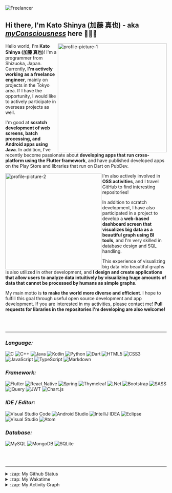 ![Freelancer](https://img.shields.io/badge/Freelancer-29B2FE?style=for-the-badge&logo=Freelancer&logoColor=white)

## Hi there, I'm Kato Shinya (加藤 真也) - aka [**_myConsciousness_**](https://github.com/myConsciousness/) here 👋👨‍💻

<img src="https://user-images.githubusercontent.com/13072231/144806565-597f5fc7-ef5c-499c-b66d-a91d3cebcdc0.png" min-width="340px" max-width="400px" width="340px" align="right" alt="profile-picture-1">

<p align="left">
Hello world, I'm <strong>Kato Shinya (加藤 真也)</strong>! I'm a programmer from Shizuoka, Japan. Currently, <strong>I'm actively working as a freelance engineer</strong>, mainly on projects in the Tokyo area. If I have the opportunity, I would like to actively participate in overseas projects as well.

I'm good at <strong>scratch development of web screens, batch processing, and Android apps using Java</strong>. In addition, I've recently become passionate about <strong>developing apps that run cross-platform using the Flutter framework</strong>, and have published developed apps on the Play Store and libraries that run on Dart on PubDev.

</p>

<img src="https://user-images.githubusercontent.com/13072231/144807504-3d1ab63b-9398-42fd-8132-b7b660ab467c.png" min-width="340px" max-width="300px" width="300px" align="left" alt="profile-picture-2">

<p align="left">
I'm also actively involved in <strong>OSS activities</strong>, and I travel GitHub to find interesting repositories!

In addition to scratch development, I have also participated in a project to develop a <strong>web-based dashboard screen that visualizes big data as a beautiful graph using BI tools</strong>, and I'm very skilled in database design and SQL handling.

This experience of visualizing big data into beautiful graphs is also utilized in other development, and <strong>I design and create applications that allow users to analyze data intuitively by visualizing huge amounts of data that cannot be processed by humans as simple graphs</strong>.

My main motto is <strong>to make the world more diverse and efficient</strong>. I hope to fulfill this goal through useful open source development and app development. If you are interested in my activities, please contact me! <strong>Pull requests for libraries in the repositories I'm developing are also welcome!</strong>

</p>

</br>
</br>

---

### **_Language:_**

![C](https://img.shields.io/badge/c-%2300599C.svg?style=for-the-badge&logo=c&logoColor=white)
![C++](https://img.shields.io/badge/c++-%2300599C.svg?style=for-the-badge&logo=c%2B%2B&logoColor=white)
![Java](https://img.shields.io/badge/java-%23ED8B00.svg?style=for-the-badge&logo=java&logoColor=white)
![Kotlin](https://img.shields.io/badge/kotlin-%230095D5.svg?style=for-the-badge&logo=kotlin&logoColor=white)
![Python](https://img.shields.io/badge/python-3670A0?style=for-the-badge&logo=python&logoColor=ffdd54)
![Dart](https://img.shields.io/badge/dart-%230175C2.svg?style=for-the-badge&logo=dart&logoColor=white)
![HTML5](https://img.shields.io/badge/html5-%23E34F26.svg?style=for-the-badge&logo=html5&logoColor=white)
![CSS3](https://img.shields.io/badge/css3-%231572B6.svg?style=for-the-badge&logo=css3&logoColor=white)
![JavaScript](https://img.shields.io/badge/javascript-%23323330.svg?style=for-the-badge&logo=javascript&logoColor=%23F7DF1E)
![TypeScript](https://img.shields.io/badge/typescript-%23007ACC.svg?style=for-the-badge&logo=typescript&logoColor=white)
![Markdown](https://img.shields.io/badge/markdown-%23000000.svg?style=for-the-badge&logo=markdown&logoColor=white)

### **_Framework:_**

![Flutter](https://img.shields.io/badge/Flutter-%2302569B.svg?style=for-the-badge&logo=Flutter&logoColor=white)
![React Native](https://img.shields.io/badge/react_native-%2320232a.svg?style=for-the-badge&logo=react&logoColor=%2361DAFB)
![Spring](https://img.shields.io/badge/spring-%236DB33F.svg?style=for-the-badge&logo=spring&logoColor=white)
![Thymeleaf](https://img.shields.io/badge/Thymeleaf-%23005C0F.svg?style=for-the-badge&logo=Thymeleaf&logoColor=white)
![.Net](https://img.shields.io/badge/.NET-5C2D91?style=for-the-badge&logo=.net&logoColor=white)
![Bootstrap](https://img.shields.io/badge/bootstrap-%23563D7C.svg?style=for-the-badge&logo=bootstrap&logoColor=white)
![SASS](https://img.shields.io/badge/SASS-hotpink.svg?style=for-the-badge&logo=SASS&logoColor=white)
![jQuery](https://img.shields.io/badge/jquery-%230769AD.svg?style=for-the-badge&logo=jquery&logoColor=white)
![JWT](https://img.shields.io/badge/JWT-black?style=for-the-badge&logo=JSON%20web%20tokens)
![Chart.js](https://img.shields.io/badge/chart.js-F5788D.svg?style=for-the-badge&logo=chart.js&logoColor=white)

### **_IDE / Editor:_**

![Visual Studio Code](https://img.shields.io/badge/Visual%20Studio%20Code-0078d7.svg?style=for-the-badge&logo=visual-studio-code&logoColor=white)
![Android Studio](https://img.shields.io/badge/Android%20Studio-3DDC84.svg?style=for-the-badge&logo=android-studio&logoColor=white)
![IntelliJ IDEA](https://img.shields.io/badge/IntelliJIDEA-000000.svg?style=for-the-badge&logo=intellij-idea&logoColor=white)
![Eclipse](https://img.shields.io/badge/Eclipse-FE7A16.svg?style=for-the-badge&logo=Eclipse&logoColor=white)
![Visual Studio](https://img.shields.io/badge/Visual%20Studio-5C2D91.svg?style=for-the-badge&logo=visual-studio&logoColor=white)
![Atom](https://img.shields.io/badge/Atom-%2366595C.svg?style=for-the-badge&logo=atom&logoColor=white)

### **_Database:_**

![MySQL](https://img.shields.io/badge/mysql-%2300f.svg?style=for-the-badge&logo=mysql&logoColor=white)
![MongoDB](https://img.shields.io/badge/MongoDB-%234ea94b.svg?style=for-the-badge&logo=mongodb&logoColor=white)
![SQLite](https://img.shields.io/badge/sqlite-%2307405e.svg?style=for-the-badge&logo=sqlite&logoColor=white)

</br>
</br>

---

<details>
  <summary>:zap: My Github Status</summary>

[![trophy](https://github-profile-trophy.vercel.app/?username=myConsciousness&theme=gruvbox)](https://github-profile-trophy.vercel.app/?username=randyaajr&margin-w=15)

<div>
  <img height="180em" src="https://github-readme-stats.vercel.app/api?username=myConsciousness&count_private=true&theme=gruvbox&show_icons=true"/>
  <img height="180em" src="https://github-readme-stats.vercel.app/api/top-langs/?username=myConsciousness&layout=compact&langs_count=7&theme=gruvbox"/>
</details>

<details>
  <summary>:zap: My Wakatime</summary>

[![willianrod's wakatime stats](https://github-readme-stats.vercel.app/api/wakatime?username=myConsciousness&theme=gruvbox)](https://github.com/anuraghazra/github-readme-stats)

</details>

<details>
  <summary>:zap: My Activity Graph</summary>
  <div>
      <img src="https://activity-graph.herokuapp.com/graph?username=myConsciousness&theme=xcode&area=true" />
  </div>
</details>

[gmail]: mailto:kato.shinya.dev@gmail.com
[twitter]: https://twitter.com/thinkit_shinya
[instagram]: https://instagram.com/thinkit_shinya
